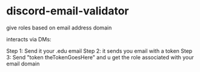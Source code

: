 # discord-email-validator
give roles based on email address domain

interacts via DMs:

Step 1: Send it your .edu email
Step 2: it sends you email with a token
Step 3: Send "token theTokenGoesHere" and u get the role associated with your email domain
